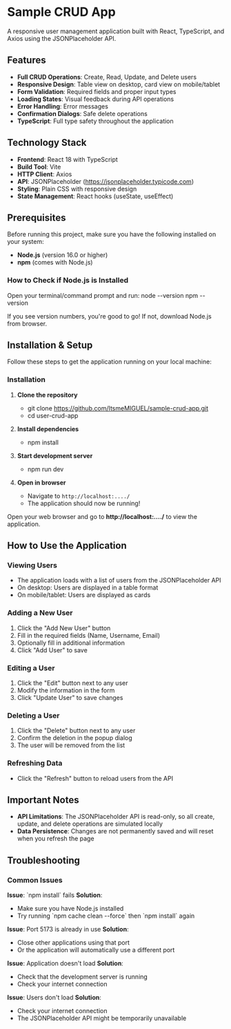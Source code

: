 # Sample CRUD App

A responsive user management application built with React, TypeScript, and Axios using the JSONPlaceholder API.

## Features

- **Full CRUD Operations**: Create, Read, Update, and Delete users
- **Responsive Design**: Table view on desktop, card view on mobile/tablet
- **Form Validation**: Required fields and proper input types
- **Loading States**: Visual feedback during API operations
- **Error Handling**: Error messages
- **Confirmation Dialogs**: Safe delete operations
- **TypeScript**: Full type safety throughout the application

## Technology Stack

- **Frontend**: React 18 with TypeScript
- **Build Tool**: Vite
- **HTTP Client**: Axios
- **API**: JSONPlaceholder (https://jsonplaceholder.typicode.com)
- **Styling**: Plain CSS with responsive design
- **State Management**: React hooks (useState, useEffect)

## Prerequisites

Before running this project, make sure you have the following installed on your system:

- **Node.js** (version 16.0 or higher)
- **npm** (comes with Node.js)

### How to Check if Node.js is Installed

Open your terminal/command prompt and run:
node --version
npm --version

If you see version numbers, you're good to go! If not, download Node.js from browser.

## Installation & Setup

Follow these steps to get the application running on your local machine:

### Installation

1. **Clone the repository**
   - git clone https://github.com/ItsmeMIGUEL/sample-crud-app.git
   - cd user-crud-app

2. **Install dependencies**
   - npm install

3. **Start development server**
   - npm run dev

4. **Open in browser**
   - Navigate to `http://localhost:..../`
   - The application should now be running!

Open your web browser and go to **http://localhost:..../** to view the application.

## How to Use the Application

### Viewing Users

- The application loads with a list of users from the JSONPlaceholder API
- On desktop: Users are displayed in a table format
- On mobile/tablet: Users are displayed as cards

### Adding a New User

1. Click the "Add New User" button
2. Fill in the required fields (Name, Username, Email)
3. Optionally fill in additional information
4. Click "Add User" to save

### Editing a User

1. Click the "Edit" button next to any user
2. Modify the information in the form
3. Click "Update User" to save changes

### Deleting a User

1. Click the "Delete" button next to any user
2. Confirm the deletion in the popup dialog
3. The user will be removed from the list

### Refreshing Data

- Click the "Refresh" button to reload users from the API

## Important Notes

- **API Limitations**: The JSONPlaceholder API is read-only, so all create, update, and delete operations are simulated locally
- **Data Persistence**: Changes are not permanently saved and will reset when you refresh the page

## Troubleshooting

### Common Issues

**Issue**: \`npm install\` fails
**Solution**:

- Make sure you have Node.js installed
- Try running \`npm cache clean --force\` then \`npm install\` again

**Issue**: Port 5173 is already in use
**Solution**:

- Close other applications using that port
- Or the application will automatically use a different port

**Issue**: Application doesn't load
**Solution**:

- Check that the development server is running
- Check your internet connection

**Issue**: Users don't load
**Solution**:

- Check your internet connection
- The JSONPlaceholder API might be temporarily unavailable
